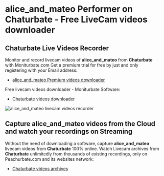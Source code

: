 # alice_and_mateo Performer on Chaturbate - Free LiveCam videos downloader

## Chaturbate Live Videos Recorder

Monitor and record livecam videos of **alice_and_mateo** from **Chaturbate** with Moniturbate.com
Get a premium trial for free by just and only registering with your Email address:
* [alice_and_mateo Premium videos downloader](https://moniturbate.com/request-demo-licence-key.html)

Free livecam videos downloader - Moniturbate Software:
* [Chaturbate videos downloader](https://moniturbate.com/moniturbate-download-software.html)

![alice_and_mateo livecam videos recorder](https://peachurnet.com/templates/moniturbate-software.png)


## Capture alice_and_mateo videos from the Cloud and watch your recordings on Streaming

Without the need of downloading a software, capture **alice_and_mateo** livecam videos from **Chaturbate** 100% online.
Watch Livecam archives from **Chaturbate** unlimitedly from thousands of existing recordings, only on Peachurbate.com and its websites network:
* [Chaturbate videos archives](https://peachurnet.com/)